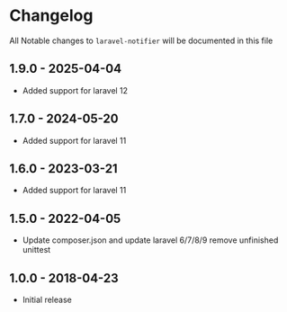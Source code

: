 # Changelog

All Notable changes to `laravel-notifier` will be documented in this file
## 1.9.0 - 2025-04-04

- Added support for laravel 12

## 1.7.0 - 2024-05-20

- Added support for laravel 11

## 1.6.0 - 2023-03-21

- Added support for laravel 11

## 1.5.0 - 2022-04-05

- Update composer.json and update laravel 6/7/8/9 remove unfinished unittest

## 1.0.0 - 2018-04-23

- Initial release

